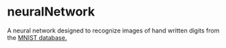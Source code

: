 
# neuralNetwork

A neural network designed to recognize images of hand written digits from the [MNIST database.](https://en.wikipedia.org/wiki/MNIST_database)
